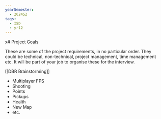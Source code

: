```yaml
---
yearSemester:
  - 2024S2
tags:
  - ISD
  - yr12
---
```

x# Project Goals

These are some of the project requirements, in no particular order. They could be technical, non-technical, project management, time management etc. It will be part of your job to organise these for the interview.

[[DBR Brainstorming]]

- Multiplayer FPS
- Shooting
- Points
- Pickups
- Health
- New Map
- etc.